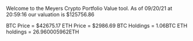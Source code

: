 Welcome to the Meyers Crypto Portfolio Value tool. 
As of 09/20/21 at 20:59:16 our valuation is $125756.86 

BTC Price = $42675.17
 ETH Price = $2986.69
BTC Holdings = 1.06BTC
 ETH holdings = 26.960005962ETH 
